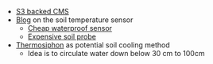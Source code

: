 * [S3 backed CMS](https://github.com/A-Helberg/adlet)
* [Blog](https://chrisramsay.co.uk/posts/2014/04/soil-temperature-monitoring-part-one/) on the soil temperature sensor
    * [Cheap waterproof sensor](https://www.adafruit.com/products/381)
    * [Expensive soil probe](https://www.adafruit.com/products/1298)
* [Thermosiphon](http://www.appropedia.org/Thermosiphon) as potential soil cooling method
    * Idea is to circulate water down below 30 cm to 100cm
    